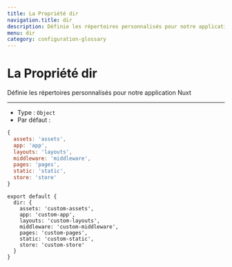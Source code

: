 ```yaml
---
title: La Propriété dir
navigation.title: dir
description: Définie les répertoires personnalisés pour notre application Nuxt
menu: dir
category: configuration-glossary
---
```

# La Propriété dir

Définie les répertoires personnalisés pour notre application Nuxt

---

- Type : `Object`
- Par défaut :

```js
{
  assets: 'assets',
  app: 'app',
  layouts: 'layouts',
  middleware: 'middleware',
  pages: 'pages',
  static: 'static',
  store: 'store'
}
```

```js{}[nuxt.config.js]
export default {
  dir: {
    assets: 'custom-assets',
    app: 'custom-app',
    layouts: 'custom-layouts',
    middleware: 'custom-middleware',
    pages: 'custom-pages',
    static: 'custom-static',
    store: 'custom-store'
  }
}
```
